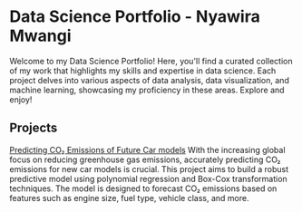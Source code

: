 # Data Science Portfolio - Nyawira Mwangi
Welcome to my Data Science Portfolio! Here, you'll find a curated collection of my work that highlights my skills and expertise in data science. Each project delves into various aspects of data analysis, data visualization, and machine learning, showcasing my proficiency in these areas. Explore and enjoy!
## Projects
[Predicting CO₂ Emissions of Future Car models](https://www.github.com//Nyawira-Mwangi/Predicting-CO2-Emissions-Future-Car-Models/tree/main)
With the increasing global focus on reducing greenhouse gas emissions, accurately predicting CO₂ emissions for new car models is crucial. This project aims to build a robust predictive model using polynomial regression and Box-Cox transformation techniques. The model is designed to forecast CO₂ emissions based on features such as engine size, fuel type, vehicle class, and more.
